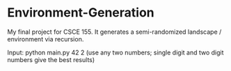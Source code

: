# Environment-Generation
My final project for CSCE 155. It generates a semi-randomized landscape / environment via recursion. 

Input: python main.py 42 2
(use any two numbers; single digit and two digit numbers give the best results)
